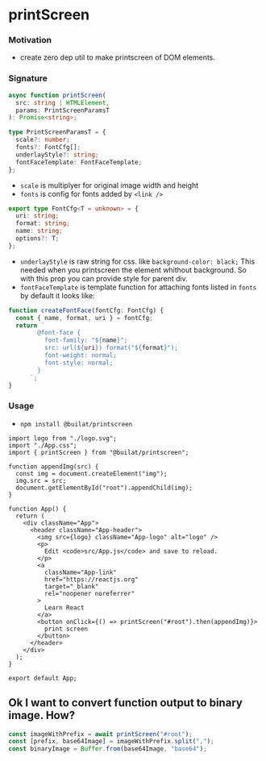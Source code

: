 # printScreen

### Motivation

- create zero dep util to make printscreen of DOM elements.

### Signature

```typescript
async function printScreen(
  src: string | HTMLElement,
  params: PrintScreenParamsT
): Promise<string>;
```

```typescript
type PrintScreenParamsT = {
  scale?: number;
  fonts?: FontCfg[];
  underlayStyle?: string;
  fontFaceTemplate: FontFaceTemplate;
};
```

- `scale` is multiplyer for original image width and height
- `fonts` is config for fonts added by `<link />`

```typescript
export type FontCfg<T = unknown> = {
  uri: string;
  format: string;
  name: string;
  options?: T;
};
```

- `underlayStyle` is raw string for css. like `background-color: black;` This needed when you printscreen the element whithout background. So with this prop you can provide style for parent div.
- `fontFaceTemplate` is template function for attaching fonts listed in `fonts` by default it looks like:

```typescript
function createFontFace(fontCfg: FontCfg) {
  const { name, format, uri } = fontCfg;
  return `
        @font-face {
          font-family: "${name}";
          src: url(${uri}) format("${format}");
          font-weight: normal;
          font-style: normal;
        }
      `;
}
```

### Usage

- `npm install @builat/printscreen`

```tsx
import logo from "./logo.svg";
import "./App.css";
import { printScreen } from "@builat/printscreen";

function appendImg(src) {
  const img = document.createElement("img");
  img.src = src;
  document.getElementById("root").appendChild(img);
}

function App() {
  return (
    <div className="App">
      <header className="App-header">
        <img src={logo} className="App-logo" alt="logo" />
        <p>
          Edit <code>src/App.js</code> and save to reload.
        </p>
        <a
          className="App-link"
          href="https://reactjs.org"
          target="_blank"
          rel="noopener noreferrer"
        >
          Learn React
        </a>
        <button onClick={() => printScreen("#root").then(appendImg)}>
          print screen
        </button>
      </header>
    </div>
  );
}

export default App;
```

## Ok I want to convert function output to binary image. How?

```typescript
const imageWithPrefix = await printScreen("#root");
const [prefix, base64Image] = imageWithPrefix.split(",");
const binaryImage = Buffer.from(base64Image, "base64");
```
